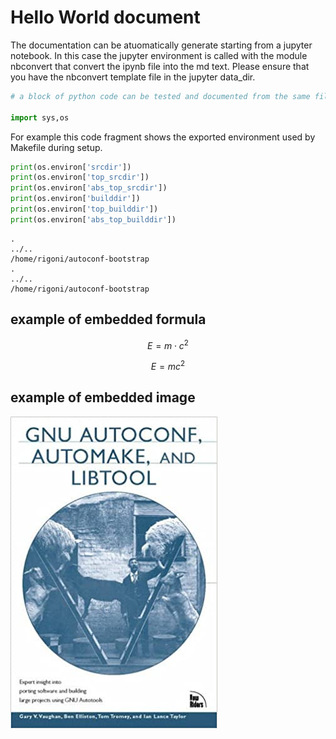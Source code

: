# Hello World document

The documentation can be atuomatically generate starting from a jupyter notebook. In this case the jupyter environment is called with the module nbconvert that convert the ipynb file into the md text. Please ensure that you have the nbconvert template file in the jupyter data_dir.



```python
# a block of python code can be tested and documented from the same file.

import sys,os
```

For example this code fragment shows the exported environment used by Makefile during setup.



```python
print(os.environ['srcdir'])
print(os.environ['top_srcdir'])
print(os.environ['abs_top_srcdir'])
print(os.environ['builddir'])
print(os.environ['top_builddir'])
print(os.environ['abs_top_builddir'])
```

    .
    ../..
    /home/rigoni/autoconf-bootstrap
    .
    ../..
    /home/rigoni/autoconf-bootstrap


## example of embedded formula

$$ E = m \cdot c^2 $$


```math
E = m c^2
```

## example of embedded image

![](img/book_cover.jpg)
